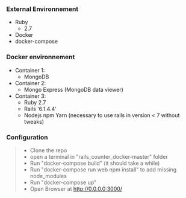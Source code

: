 ### External Environnement
* Ruby
   - 2.7
* Docker
* docker-compose  

### Docker environnement
 
* Container 1:
    - MongoDB
* Container 2:
    - Mongo Express (MongoDB data viewer)
* Container 3:
    - Ruby 2.7
    - Rails '6.1.4.4'
    - Nodejs npm Yarn (necessary to use rails in version < 7 without tweaks)


### Configuration
  
  >- Clone the repo
  >- open a terminal in "rails_counter_docker-master" folder
  >- Run "docker-compose build" (it should take a while)
  >- Run "docker-compose run web npm install" to add missing node_modules 
  >- Run "docker-compose up"
  >- Open Browser at http://0.0.0.0:3000/
